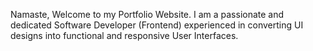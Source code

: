 Namaste,
Welcome to my Portfolio Website.
I am a passionate and dedicated Software Developer (Frontend) experienced in converting UI designs into functional and responsive User Interfaces.
